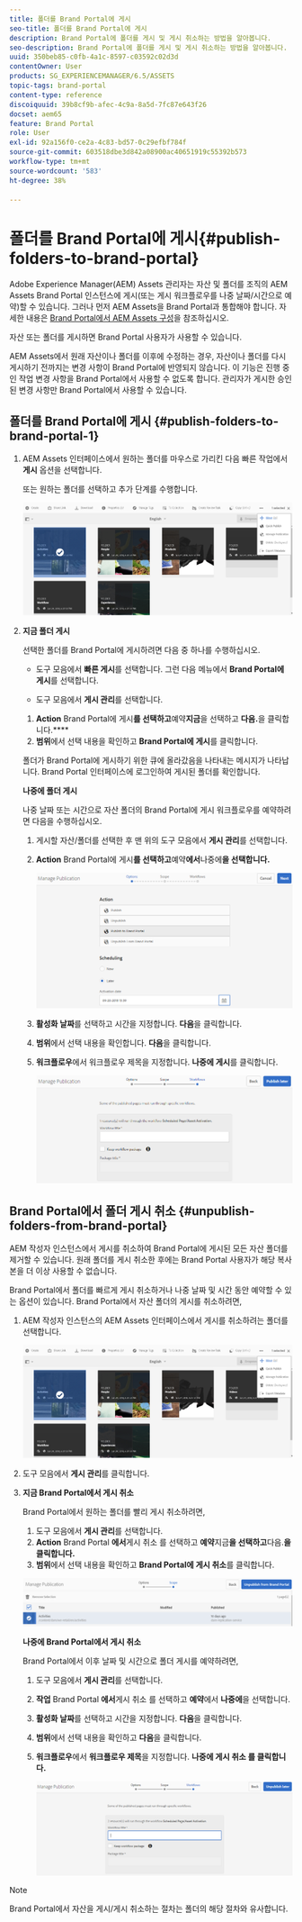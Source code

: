 ```yaml
---
title: 폴더를 Brand Portal에 게시
seo-title: 폴더를 Brand Portal에 게시
description: Brand Portal에 폴더를 게시 및 게시 취소하는 방법을 알아봅니다.
seo-description: Brand Portal에 폴더를 게시 및 게시 취소하는 방법을 알아봅니다.
uuid: 350beb85-c0fb-4a1c-8597-c03592c02d3d
contentOwner: User
products: SG_EXPERIENCEMANAGER/6.5/ASSETS
topic-tags: brand-portal
content-type: reference
discoiquuid: 39b8cf9b-afec-4c9a-8a5d-7fc87e643f26
docset: aem65
feature: Brand Portal
role: User
exl-id: 92a156f0-ce2a-4c83-bd57-0c29efbf784f
source-git-commit: 603518dbe3d842a08900ac40651919c55392b573
workflow-type: tm+mt
source-wordcount: '583'
ht-degree: 38%

---
```


# 폴더를 Brand Portal에 게시{#publish-folders-to-brand-portal}

Adobe Experience Manager(AEM) Assets 관리자는 자산 및 폴더를 조직의 AEM Assets Brand Portal 인스턴스에 게시(또는 게시 워크플로우를 나중 날짜/시간으로 예약)할 수 있습니다. 그러나 먼저 AEM Assets을 Brand Portal과 통합해야 합니다. 자세한 내용은 [Brand Portal에서 AEM Assets 구성](/help/assets/configure-aem-assets-with-brand-portal.md)을 참조하십시오.

자산 또는 폴더를 게시하면 Brand Portal 사용자가 사용할 수 있습니다.

AEM Assets에서 원래 자산이나 폴더를 이후에 수정하는 경우, 자산이나 폴더를 다시 게시하기 전까지는 변경 사항이 Brand Portal에 반영되지 않습니다. 이 기능은 진행 중인 작업 변경 사항을 Brand Portal에서 사용할 수 없도록 합니다. 관리자가 게시한 승인된 변경 사항만 Brand Portal에서 사용할 수 있습니다.

## 폴더를 Brand Portal에 게시 {#publish-folders-to-brand-portal-1}

1. AEM Assets 인터페이스에서 원하는 폴더를 마우스로 가리킨 다음 빠른 작업에서 **게시** 옵션을 선택합니다.

   또는 원하는 폴더를 선택하고 추가 단계를 수행합니다.

   ![publish2bp](assets/publish2bp.png)

1. **지금 폴더 게시**

   선택한 폴더를 Brand Portal에 게시하려면 다음 중 하나를 수행하십시오.

   * 도구 모음에서 **빠른 게시**&#x200B;를 선택합니다. 그런 다음 메뉴에서 **Brand Portal에 게시**&#x200B;를 선택합니다.

   * 도구 모음에서 **게시 관리**&#x200B;를 선택합니다.
   1. **Action** Brand Portal에 게시&#x200B;**를 선택하고**&#x200B;예약&#x200B;**지금**&#x200B;을 선택하고 **다음.**&#x200B;을 클릭합니다.****
   1. **범위**&#x200B;에서 선택 내용을 확인하고 **Brand Portal에 게시**&#x200B;를 클릭합니다.

   폴더가 Brand Portal에 게시하기 위한 큐에 올라갔음을 나타내는 메시지가 나타납니다. Brand Portal 인터페이스에 로그인하여 게시된 폴더를 확인합니다.

   **나중에 폴더 게시**

   나중 날짜 또는 시간으로 자산 폴더의 Brand Portal에 게시 워크플로우를 예약하려면 다음을 수행하십시오.

   1. 게시할 자산/폴더를 선택한 후 맨 위의 도구 모음에서 **게시 관리**&#x200B;를 선택합니다.
   1. **Action** Brand Portal에 게시&#x200B;**를 선택하고**&#x200B;예약&#x200B;**에서**&#x200B;나중에&#x200B;**을 선택합니다.**

      ![publishlaterbp](assets/publishlaterbp.png)

   1. **활성화 날짜**&#x200B;를 선택하고 시간을 지정합니다. **다음**&#x200B;을 클릭합니다.
   1. **범위**&#x200B;에서 선택 내용을 확인합니다. **다음**&#x200B;을 클릭합니다.
   1. **워크플로우**&#x200B;에서 워크플로우 제목을 지정합니다. **나중에 게시**&#x200B;를 클릭합니다.

      ![manageschedulepub](assets/manageschedulepub.png)



## Brand Portal에서 폴더 게시 취소 {#unpublish-folders-from-brand-portal}

AEM 작성자 인스턴스에서 게시를 취소하여 Brand Portal에 게시된 모든 자산 폴더를 제거할 수 있습니다. 원래 폴더를 게시 취소한 후에는 Brand Portal 사용자가 해당 복사본을 더 이상 사용할 수 없습니다.

Brand Portal에서 폴더를 빠르게 게시 취소하거나 나중 날짜 및 시간 동안 예약할 수 있는 옵션이 있습니다. Brand Portal에서 자산 폴더의 게시를 취소하려면,

1. AEM 작성자 인스턴스의 AEM Assets 인터페이스에서 게시를 취소하려는 폴더를 선택합니다.

   ![publish2bp-1](assets/publish2bp.png)

1. 도구 모음에서 **게시 관리**&#x200B;를 클릭합니다.

1. **지금 Brand Portal에서 게시 취소**

   Brand Portal에서 원하는 폴더를 빨리 게시 취소하려면,

   1. 도구 모음에서 **게시 관리**&#x200B;를 선택합니다.
   1. **Action** Brand Portal **에서**&#x200B;게시 취소 를 선택하고 **예약**&#x200B;지금&#x200B;**을 선택하고**&#x200B;다음.**을 클릭합니다.**
   1. **범위**&#x200B;에서 선택 내용을 확인하고 **Brand Portal에 게시 취소**&#x200B;를 클릭합니다.

   ![confirm-unpublish](assets/confirm-unpublish.png)

   **나중에 Brand Portal에서 게시 취소**

   Brand Portal에서 이후 날짜 및 시간으로 폴더 게시를 예약하려면,

   1. 도구 모음에서 **게시 관리**&#x200B;를 선택합니다.
   1. **작업** Brand Portal **에서**&#x200B;게시 취소 를 선택하고 **예약**&#x200B;에서 **나중에**&#x200B;을 선택합니다.
   1. **활성화 날짜**&#x200B;를 선택하고 시간을 지정합니다. **다음**&#x200B;을 클릭합니다.
   1. **범위**&#x200B;에서 선택 내용을 확인하고 **다음**&#x200B;을 클릭합니다.
   1. **워크플로우**&#x200B;에서 **워크플로우 제목**&#x200B;을 지정합니다. **나중에 게시 취소 를 클릭합니다.**

      ![unpublishworkflows](assets/unpublishworkflows.png)


>[!NOTE]
>
>Brand Portal에서 자산을 게시/게시 취소하는 절차는 폴더의 해당 절차와 유사합니다.
